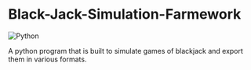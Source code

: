 # Black-Jack-Simulation-Farmework
![Python](https://img.shields.io/badge/python-3670A0?style=for-the-badge&logo=python&logoColor=ffdd54)

A python program that is built to simulate games of blackjack and export them in various formats.